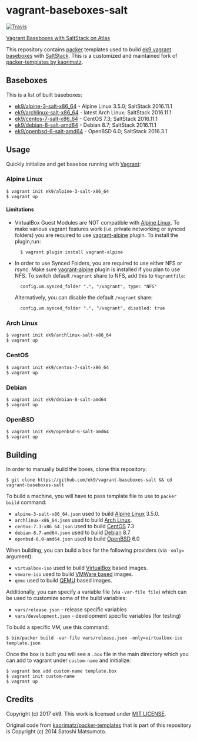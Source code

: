 # vagrant-baseboxes-salt

[![Travis](https://img.shields.io/travis/ek9/vagrant-baseboxes-salt.svg?style=flat-square)](https://travis-ci.org/ek9/vagrant-baseboxes-salt)

[Vagrant Baseboxes with SaltStack on Atlas][0]

This repository contains [packer][1] templates used to build [ek9 vagrant
baseboxes][0] with [SaltStack][2]. This is a customized and maintained fork of
[packer-templates by kaorimatz][3].

## Baseboxes

This is a list of built baseboxes:

- [ek9/alpine-3-salt-x86_64][14] - Alpine Linux 3.5.0; SaltStack 2016.11.1
- [ek9/archlinux-salt-x86_64][10] - latest Arch Linux; SaltStack 2016.11.1
- [ek9/centos-7-salt-x86_64][11] - CentOS 7.3; SaltStack 2016.11.1
- [ek9/debian-8-salt-amd64][12] - Debian 8.7; SaltStack 2016.11.1
- [ek9/openbsd-6-salt-amd64][13] - OpenBSD 6.0; SaltStack 2016.3.1

## Usage

Quickly initialize and get basebox running with [Vagrant][4]:

###  Alpine Linux

    $ vagrant init ek9/alpine-3-salt-x86_64
    $ vagrant up

#### Limitations

- VirtualBox Guest Modules are NOT compatible with [Alpine Linux][9]. To make
  various vagrant features work (i.e. private networking or synced folders) you
  are required to use [vagrant-alpine][23] plugin. To install the plugin,run:

        $ vagrant plugin install vagrant-alpine

- In order to use Synced Folders, you are required to use either NFS or rsync.
  Make sure [vagrant-alpine][23] plugin is installed if you plan to use NFS. To
  switch default `/vagrant` share to NFS, add this to `Vagrantfile`:

        config.vm.synced_folder ".", "/vagrant", type: "NFS"

  Alternatively, you can disable the default `/vagrant` share:

        config.vm.synced_folder ".", "/vagrant", disabled: true

### Arch Linux

    $ vagrant init ek9/archlinux-salt-x86_64
    $ vagrant up

### CentOS

    $ vagrant init ek9/centos-7-salt-x86_64
    $ vagrant up

### Debian

    $ vagrant init ek9/debian-8-salt-amd64
    $ vagrant up

### OpenBSD

    $ vagrant init ek9/openbsd-6-salt-amd64
    $ vagrant up

## Building

In order to manually build the boxes, clone this repository:

    $ git clone https://github.com/ek9/vagrant-baseboxes-salt && cd vagrant-baseboxes-salt

To build a machine, you will have to pass template file to use to `packer build` command:

- `alpine-3-salt-x86_64.json` used to build [Alpine Linux][9] 3.5.0.
- `archlinux-x86_64.json` used to build [Arch Linux][5].
- `centos-7.3-x86_64.json` used to build [CentOS][6] 7.3
- `debian-8.7-amd64.json` used to build [Debian][7] 8.7
- `openbsd-6.0-amd64.json` used to build [OpenBSD][8] 6.0

When building, you can build a box for the following providers (via `-only=`
argument):

- `virtualbox-iso` used to build [VirtualBox][20] based images.
- `vmware-iso` used to build [VMWare based][21] images.
- `qemu` used to build [QEMU][22] based images.

Additionally, you can specify a variable file (via `-var-file file`) which can
be used to customize some of the build variables:

- `vars/release.json` - release specific variables
- `vars/development.json` - development specific variables (for testing)

To build a specific VM, use this command:

    $ bin/packer build -var-file vars/release.json -only=virtualbox-iso template.json

Once the box is built you will see a `.box` file in the main directory which
you can add to vagrant under `custom-name` and initialize:

    $ vagrant box add custom-name template.box
    $ vagrant init custom-name
    $ vagrant up

## Credits

Copyright (c) 2017 ek9. This work is licensed under [MIT LICENSE](LICENSE).

Original code from [kaorimatz/packer-templates][3] that is part of this
repository is Copyright (c) 2014 Satoshi Matsumoto.


[0]: https://atlas.hashicorp.com/ek9
[1]: https://www.packer.io
[2]: https://www.saltstack.com
[3]: https://github.com/kaorimatz/packer-templates
[4]: https://www.vagrantup.com
[5]: https://www.archlinux.org
[6]: https://www.centos.org
[7]: https://www.debian.org
[8]: https://www.openbsd.org
[9]: https://www.alpinelinux.org
[10]: https://atlas.hashicorp.com/ek9/boxes/archlinux-salt-x86_64
[11]: https://atlas.hashicorp.com/ek9/boxes/centos-7-salt-x86_64
[12]: https://atlas.hashicorp.com/ek9/boxes/debian-8-salt-amd64
[13]: https://atlas.hashicorp.com/ek9/boxes/openbsd-6-salt-amd64
[14]: https://atlas.hashicorp.com/ek9/boxes/alpine-3-salt-x86_64
[20]: https://www.virtualbox.org
[21]: https://www.vmware.com
[22]: http://wiki.qemu.org/Main_Page
[23]: https://github.com/maier/vagrant-alpine
